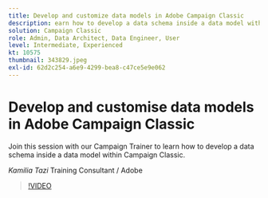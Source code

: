 ```yaml
---
title: Develop and customize data models in Adobe Campaign Classic
description: earn how to develop a data schema inside a data model within Campaign Classic
solution: Campaign Classic
role: Admin, Data Architect, Data Engineer, User
level: Intermediate, Experienced
kt: 10575
thumbnail: 343829.jpeg
exl-id: 62d2c254-a6e9-4299-bea8-c47ce5e9e062
---
```

# Develop and customise data models in Adobe Campaign Classic

Join this session with our Campaign Trainer to learn how to develop a data schema inside a data model within Campaign Classic.

*Kamilia Tazi* Training Consultant / Adobe

>[!VIDEO](https://video.tv.adobe.com/v/343829/?quality=12&learn=on)
